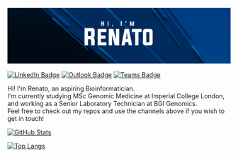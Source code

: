 ![Banner](./assets/GitHubHeader.png)

[![LinkedIn Badge](https://img.shields.io/badge/LinkedIn-0077B5?style=for-the-badge&logo=linkedin&logoColor=white)](https://www.linkedin.com/in/renatosantos98/)
[![Outlook Badge](https://img.shields.io/badge/Microsoft_Outlook-0078D4?style=for-the-badge&logo=microsoft-outlook&logoColor=white)](mailto:renato.santos98@hotmail.com)
[![Teams Badge](https://img.shields.io/badge/Microsoft_Teams-6264A7?style=for-the-badge&logo=microsoft-teams&logoColor=white)](https://teams.microsoft.com/l/chat/0/0?users=renato.santos98@hotmail.com/)

Hi! I'm Renato, an aspiring Bioinformatician.<br />
I'm currently studying MSc Genomic Medicine at Imperial College London, and working as a Senior Laboratory Technician at BGI Genomics.<br />
Feel free to check out my repos and use the channels above if you wish to get in touch!

[![GitHub Stats](https://github-readme-stats.vercel.app/api?username=renatosantos98&count_private=true&show_icons=true&theme=github_dark)](https://github.com/anuraghazra/github-readme-stats)

[![Top Langs](https://github-readme-stats.vercel.app/api/top-langs/?username=renatosantos98&layout=compact&theme=github_dark)](https://github.com/anuraghazra/github-readme-stats)
